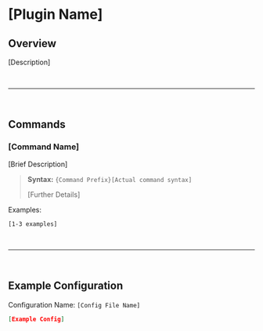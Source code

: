 # [Plugin Name]


## Overview

[Description]

</br>

-------------------------------------------

</br>

## Commands

### [Command Name]

[Brief Description]

> **Syntax:** `{Command Prefix}[Actual command syntax]`
>
>[Further Details]

Examples:
```
[1-3 examples]
```

</br>

-------------------------------------------

</br>

## Example Configuration

Configuration Name: `[Config File Name]`

```json
[Example Config]
```